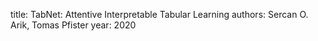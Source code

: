 
title: TabNet: Attentive Interpretable Tabular Learning
authors: Sercan O. Arik, Tomas Pfister
year: 2020



